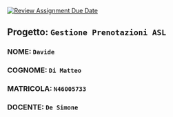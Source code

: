 [![Review Assignment Due Date](https://classroom.github.com/assets/deadline-readme-button-24ddc0f5d75046c5622901739e7c5dd533143b0c8e959d652212380cedb1ea36.svg)](https://classroom.github.com/a/X6gYvgPn)
## Progetto: ``Gestione Prenotazioni ASL``

### NOME: ``Davide``
### COGNOME: ``Di Matteo``
### MATRICOLA: ``N46005733``


### DOCENTE: ``De Simone``


